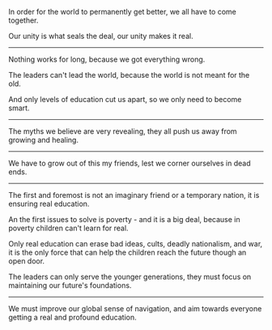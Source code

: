 In order for the world to permanently get better,
we all have to come together.

Our unity is what seals the deal,
our unity makes it real.

---

Nothing works for long,
because we got everything wrong.

The leaders can't lead the world,
because the world is not meant for the old.

And only levels of education cut us apart,
so we only need to become smart.

---

The myths we believe are very revealing,
they all push us away from growing and healing.

---

We have to grow out of this my friends,
lest we corner ourselves in dead ends.

---

The first and foremost is not an imaginary friend or a temporary nation,
it is ensuring real education.

An the first issues to solve is poverty - and it is a big deal,
because in poverty children can't learn for real.

Only real education can erase bad ideas, cults, deadly nationalism, and war,
it is the only force that can help the children reach the future though an open door.

The leaders can only serve the younger generations,
they must focus on maintaining our future's foundations.

---

We must improve our global sense of navigation,
and aim towards everyone getting a real and profound education.
